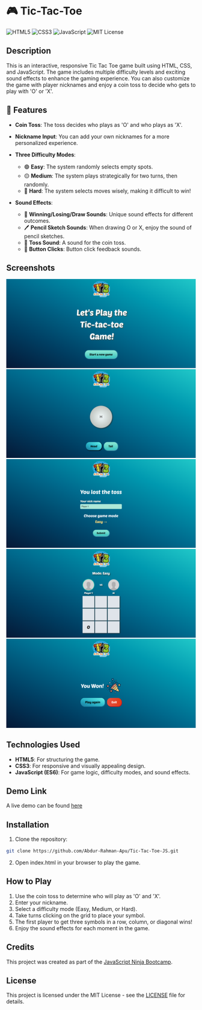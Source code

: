 # 🎮 Tic-Tac-Toe

![HTML5](https://img.shields.io/badge/HTML5-orange?style=for-the-badge&logo=html5)
![CSS3](https://img.shields.io/badge/CSS3-blue?style=for-the-badge&logo=css3)
![JavaScript](https://img.shields.io/badge/JavaScript-yellow?style=for-the-badge&logo=javascript)
![MIT License](https://img.shields.io/badge/License-MIT-green?style=for-the-badge)

## Description

This is an interactive, responsive Tic Tac Toe game built using HTML, CSS, and JavaScript. The game includes multiple difficulty levels and exciting sound effects to enhance the gaming experience. You can also customize the game with player nicknames and enjoy a coin toss to decide who gets to play with 'O' or 'X'.

## 🌟 Features

- <b>Coin Toss</b>: The toss decides who plays as 'O' and who plays as 'X'.
- <b>Nickname Input</b>: You can add your own nicknames for a more personalized experience.
- <b>Three Difficulty Modes</b>:

  - 🟢 <b>Easy</b>: The system randomly selects empty spots.
  - 🟡 <b>Medium</b>: The system plays strategically for two turns, then randomly.
  - 🔴 <b>Hard</b>: The system selects moves wisely, making it difficult to win!

- <b>Sound Effects</b>:
  - 🎵 <b>Winning/Losing/Draw Sounds</b>: Unique sound effects for different outcomes.
  - 🖊️ <b>Pencil Sketch Sounds</b>: When drawing O or X, enjoy the sound of pencil sketches.
  - 🎲 <b>Toss Sound</b>: A sound for the coin toss.
  - 🔘 <b>Button Clicks</b>: Button click feedback sounds.

## Screenshots

![Home page](./assets/screenshots/home.png)
![Toss page](./assets/screenshots/toss.png)
![Edit page](./assets/screenshots/edit.png)
![Game page](./assets/screenshots/game.png)
![End page](./assets/screenshots/result.png)

## Technologies Used

- <b>HTML5</b>: For structuring the game.
- <b>CSS3</b>: For responsive and visually appealing design.
- <b>JavaScript (ES6)</b>: For game logic, difficulty modes, and sound effects.

## Demo Link

A live demo can be found [here](https://abdur-rahman-apu.github.io/Tic-Tac-Toe-JS/)

## Installation

1.  Clone the repository:

```bash
git clone https://github.com/Abdur-Rahman-Apu/Tic-Tac-Toe-JS.git
```

2.  Open index.html in your browser to play the game.

## How to Play

1. Use the coin toss to determine who will play as 'O' and 'X'.
2. Enter your nickname.
3. Select a difficulty mode (Easy, Medium, or Hard).
4. Take turns clicking on the grid to place your symbol.
5. The first player to get three symbols in a row, column, or diagonal wins!
6. Enjoy the sound effects for each moment in the game.

## Credits

This project was created as part of the [JavaScript Ninja Bootcamp](https://webdeveloperbd.net/js-bootcamp/).

## License

This project is licensed under the MIT License - see the [LICENSE](./LICENSE) file for details.
